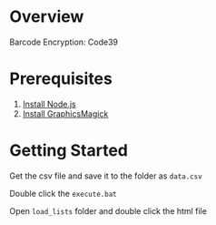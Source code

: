 # Overview   
Barcode Encryption: Code39   

# Prerequisites   
1. [Install Node.js](https://nodejs.org/en/download/)  
2. [Install GraphicsMagick](http://www.graphicsmagick.org/)

# Getting Started   
Get the csv file and save it to the folder as ```data.csv```   

Double click the ```execute.bat```   

Open ```load_lists``` folder and double click the html file
